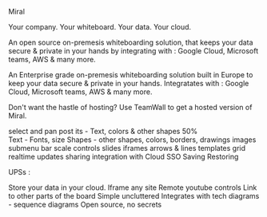 Miral

Your company.
Your whiteboard.
Your data.
Your cloud.

An open source on-premesis whiteboarding solution, that keeps your data secure & private in your hands by integrating with :
Google Cloud, Microsoft teams, AWS & many more.

An Enterprise grade on-premesis whiteboarding solution built in Europe to keep your data secure & private in your hands. Integratates with :
Google Cloud, Microsoft teams, AWS & many more.

Don't want the hastle of hosting? Use TeamWall to get a hosted version of Miral. 

select and pan
post its - Text, colors & other shapes 50%  
Text - Fonts, size
Shapes - other shapes, colors, borders,
drawings
images
submenu bar
scale controls
slides
iframes
arrows & lines
templates
grid
realtime updates
sharing
integration with Cloud
SSO
Saving
Restoring


UPSs :

Store your data in your cloud.
Iframe any site
Remote youtube controls
Link to other parts of the board
Simple uncluttered
Integrates with tech diagrams - sequence diagrams
Open source, no secrets
